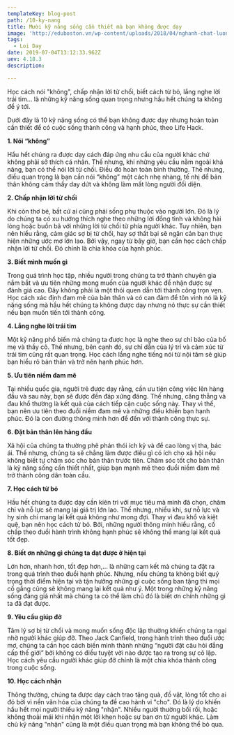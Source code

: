 ```yaml
---
templateKey: blog-post
path: /10-ky-nang
title: Mười kỹ năng sống cần thiết mà bạn không được dạy
image: 'http://eduboston.vn/wp-content/uploads/2018/04/nghanh-chat-luong.png' 
tags:
  - Loi Day
date: 2019-07-04T13:12:33.962Z
uev: 4.18.3
description:

---
```


Học cách nói "không", chấp nhận lời từ chối, biết cách từ bỏ, lắng nghe lời trái tim... là những kỹ năng sống quan trọng nhưng hầu hết chúng ta không để ý tới.

Dưới đây là 10 kỹ năng sống có thể bạn không được dạy nhưng hoàn toàn cần thiết để có cuộc sống thành công và hạnh phúc, theo Life Hack. 

**1. Nói “không”**

Hầu hết chúng ra được dạy cách đáp ứng nhu cầu của người khác chứ không phải sở thích cá nhân. Thế nhưng, khi những yêu cầu nằm ngoài khả năng, bạn có thể nói lời từ chối. Điều đó hoàn toàn bình thường. Thế nhưng, điều quan trọng là bạn cần nói “không” một cách nhẹ nhàng, tế nhị để bản thân không cảm thấy day dứt và không làm mất lòng người đối diện.

**2. Chấp nhận lời từ chối**

Khi còn thơ bé, bất cứ ai cũng phải sống phụ thuộc vào người lớn. Đó là lý do chúng ta có xu hướng thích nghe theo những lời đồng tình và không hài lòng hoặc buồn bã với những lời từ chối từ phía người khác. Tuy nhiên, bạn nên hiểu rằng, cảm giác sợ bị từ chối, hay sợ thất bại sẽ ngăn cản bạn thực hiện những ước mơ lớn lao. Bởi vậy, ngay từ bây giờ, bạn cần học cách chấp nhận lời từ chối. Đó chính là chìa khóa của hạnh phúc.
 
**3. Biết mình muốn gì**

Trong quá trình học tập, nhiều người trong chúng ta trở thành chuyên gia nắm bắt và ưu tiên những mong muốn của người khác để nhận được sự đánh giá cao. Đây không phải là một thói quen dẫn tới thành công trọn vẹn. Học cách xác định đam mê của bản thân và có can đảm để tôn vinh nó là kỹ năng sống mà hầu hết chúng ta không được dạy nhưng nó thực sự cần thiết nếu bạn muốn tiến tới thành công.

**4. Lắng nghe lời trái tim**

Một kỹ năng phổ biến mà chúng ta được học là nghe theo sự chỉ bảo của bố mẹ và thầy cô. Thế nhưng, bên cạnh đó, sự chỉ dẫn của lý trí và cảm xúc từ trái tim cũng rất quan trọng. Học cách lắng nghe tiếng nói từ nội tâm sẽ giúp bạn hiểu rõ bản thân và trở nên hạnh phúc hơn.

**5. Ưu tiên niềm đam mê**

Tại nhiều quốc gia, người trẻ được dạy rằng, cần ưu tiên công việc lên hàng đầu và sau này, bạn sẽ được đền đáp xứng đáng. Thế nhưng, căng thẳng và đau khổ thường là kết quả của cách tiếp cận cuộc sống này. Thay vì thế, bạn nên ưu tiên theo đuổi niềm đam mê và những điều khiến bạn hạnh phúc. Đó là con đường thông minh hơn để đến với thành công thực sự.

**6. Đặt bản thân lên hàng đầu**

Xã hội của chúng ta thường phê phán thói ích kỷ và đề cao lòng vị tha, bác ái. Thế nhưng, chúng ta sẽ chẳng làm được điều gì có ích cho xã hội nếu không biết tự chăm sóc cho bản thân trước tiên. Chăm sóc tốt cho bản thân là kỹ năng sống cần thiết nhất, giúp bạn mạnh mẽ theo đuổi niềm đam mê trở thành công dân toàn cầu.

**7. Học cách từ bỏ**

Hầu hết chúng ta được dạy cần kiên trì với mục tiêu mà mình đã chọn, chăm chỉ và nỗ lực sẽ mang lại giá trị lớn lao. Thế nhưng, nhiều khi, sự nỗ lực và hy sinh chỉ mang lại kết quả không như mong đợi. Thay vì đau khổ và kiệt quệ, bạn nên học cách từ bỏ. Bởi, những người thông minh hiểu rằng, cố chấp theo đuổi hành trình không hạnh phúc sẽ không thể mang lại kết quả tốt đẹp.

**8. Biết ơn những gì chúng ta đạt được ở hiện tại**

Lớn hơn, nhanh hơn, tốt đẹp hơn,… là những cam kết mà chúng ta đặt ra trong quá trình theo đuổi hạnh phúc. Nhưng, nếu chúng ta không biết quý trọng thời điểm hiện tại và tận hưởng những gì cuộc sống ban tặng thì mọi cố gắng cũng sẽ không mang lại kết quả như ý. Một trong những kỹ năng sống đáng giá nhất mà chúng ta có thể làm chủ đó là biết ơn chính những gì ta đã đạt được.
 
**9. Yêu cầu giúp đỡ**

Tâm lý sợ bị từ chối và mong muốn sống độc lập thường khiến chúng ta ngại nhờ người khác giúp đỡ. Theo Jack Canfield, trong hành trình theo đuổi ước mơ, chúng ta cần học cách biến mình thành những “người đặt câu hỏi đẳng cấp thế giới” bởi không có điều tuyệt vời nào được tạo ra trong sự cô lập. Học cách yêu cầu người khác giúp đỡ chính là một chìa khóa thành công trong cuộc sống.

**10. Học cách nhận**

Thông thường, chúng ta được dạy cách trao tặng quà, đồ vật, lòng tốt cho ai đó bởi vì nền văn hóa của chúng ta đề cao hành vi "cho". Đó là lý do khiến hầu hết mọi người thiếu kỹ năng "nhận". Nhiều người thường bối rối, hoặc không thoải mái khi nhận một lời khen hoặc sự ban ơn từ người khác. Làm chủ kỹ năng "nhận" cũng là một điều quan trọng mà bạn không thể bỏ qua.